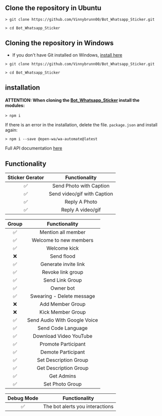 ## Clone the repository in Ubuntu

``` shell
> git clone https://github.com/Vinnybrunn00/Bot_Whatsapp_Sticker.git
```

```shell
> cd Bot_Whatsapp_Sticker
```

## Cloning the repository in Windows

- If you don't have Git installed on Windows, [install here](https://github.com/git-for-windows/git/releases/download/v2.37.1.windows.1/Git-2.37.1-64-bit.exe)

```shell
> git clone https://github.com/Vinnybrunn00/Bot_Whatsapp_Sticker.git
```

```shell
> cd Bot_Whatsapp_Sticker
```

## installation 

#### ATTENTION: When cloning the [Bot_Whatsapp_Sticker](https://github.com/Vinnybrunn00/Bot_Whatsapp_Sticker) install the modules:

```shell
> npm i
```
If there is an error in the installation, delete the file. ```package.json``` and install again:

```shell
> npm i --save @open-wa/wa-automate@latest
```

Full API documentation [here](https://github.com/open-wa/wa-automate-nodejs)


## Functionality

| Sticker Gerator |                Functionality    |
| :-----------: | :--------------------------------:|
|       ✅       | Send Photo with Caption          |
|       ✅       | Send video/gif with Caption      |
|       ✅       | Reply A Photo                    |
|       ✅       | Reply A video/gif                |


| Group  |                     Functionality         |
| :-----------: | :--------------------------------: |
|       ✅        |   Mention all member             |
|       ✅        |   Welcome to new members         |
|       ✅        |   Welcome kick                   |
|       ❌        |   Send flood                     |
|       ✅        |   Generate invite link           |
|       ✅        |   Revoke link group              |
|       ✅        |   Send Link Group                |
|       ✅        |   Owner bot                      |
|       ✅        |   Swearing - Delete message      |
|       ❌        |   Add Member Group	            |
|       ❌        |   Kick Member Group	            |
|       ✅        |   Send Audio With Google Voice   |
|       ✅        |   Send Code Language	            |
|       ✅        |   Download Video YouTube	        |
|       ✅        |   Promote Participant	        |
|       ✅        |   Demote Participant	            |
|       ✅        |   Set Description Group	        |
|       ✅        |   Get Description Group          |
|       ✅        |   Get Admins	                    |
|       ✅        |   Set Photo Group	            |

| Debug Mode  |                     Functionality    |
| :-----------: | :--------------------------------: |
|       ✅        | The bot alerts you interactions  |
